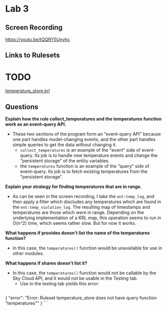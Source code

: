 
# Lab 3

## Screen Recording
https://youtu.be/tQQRY5Unyhc

## Links to Rulesets
# TODO
[temperature_store.krl](https://raw.githubusercontent.com/garrettguycharles/cs462/master/lab3/temperature_store.krl)


## Questions

**Explain how the rule collect_temperatures and the temperatures function work as an event-query API.**
* These two sections of the program form an "event-query API" because one part handles model-changing events, and the other part handles simple queries to get the data without changing it.
    * `collect_temperatures` is an example of the "event" side of event-query.  Its job is to handle new temperature events and change the "persistent storage" of the entity variables.
    * the `temperatures` function is an example of the "query" side of event-query.  Its job is to fetch existing temperatures from the "persistent storage".

**Explain your strategy for finding temperatures that are in range.**
* As can be seen in the screen recording, I take the `ent:temp_log`, and then apply a filter which discludes any temperatures which are found in the `ent:temp_violation_log`.  The resulting map of timestamps and temperatures are those which were in range.  Depending on the underlying implementation of a KRL map, this operation seems to run in O(n^2) time, which seems rather slow. But for now it works.

**What happens if provides doesn't list the name of the temperatures function?**
* In this case, the `temperatures()` function would be unavailable for use in other modules.

**What happens if shares doesn't list it?**
* In this case, the `temperatures()` function would not be callable by the Sky Cloud API, and it would not be usable in the Testing tab.
    * Use in the testing tab yields this error: 
    ```
{
  "error": "Error: Ruleset temperature_store does not have query function \"temperatures\""
}
    ```